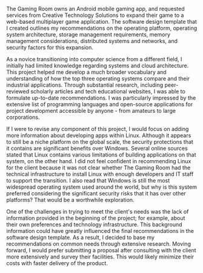 The Gaming Room owns an Android mobile gaming app, and requested services from Creative Technology Solutions to expand their game to a web-based multiplayer game application. The software design template that I created outlines my recommendations on the operating platform, operating system architecture, storage management requirements, memory management considerations, distributed systems and networks, and security factors for this expansion. 

As a novice transitioning into computer science from a different field, I initially had limited knowledge regarding systems and cloud architecture. This project helped me develop a much broader vocabulary and understanding of how the top three operating systems compare and their industrial applications. Through substantial research, including peer-reviewed scholarly articles and tech educational websites, I was able to formulate up-to-date recommendations. I was particularly impressed by the extensive list of programming languages and open-source applications for project development accessible by anyone - from amateurs to large corporations.

If I were to revise any component of this project, I would focus on adding more information about developing apps within Linux. Although it appears to still be a niche platform on the global scale, the security protections that it contains are significant benefits over Windows. Several online sources stated that Linux contains various limitations of building applications on that system, on the other hand. I did not feel confident in recommending Linux for the client because it was not clear whether The Gaming Room had the technical infrastructure to install Linux with enough developers and IT staff to support the transition. I also read that Windows is still the most widespread operating system used around the world, but why is this system preferred considering the significant security risks that it has over other platforms? That would be a worthwhile exploration.

One of the challenges in trying to meet the client's needs was the lack of information provided in the beginning of the project; for example, about their own preferences and technology infrastructure. This background information could have greatly influenced the final recommendations in the software design template. As a result, I decided to base my recommendations on common needs through extensive research. Moving forward, I would prefer submitting a proposal after consulting with the client more extensively and survey their facilities. This would likely minimize their costs with faster delivery of the product. 
